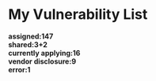 # **My Vulnerability List**

**assigned:147**  
**shared:3+2**  
**currently applying:16**  
**vendor disclosure:9**  
**error:1**  
